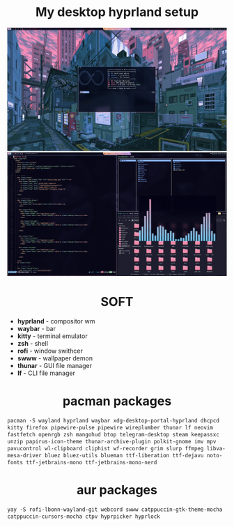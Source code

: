 # <h1 align="center"> **My desktop hyprland setup** </h1>
![Desktop](https://github.com/Teishotoku/dots/blob/main/.github/img/desktop.png)
![Applications](https://github.com/Teishotoku/dots/blob/main/.github/img/applications.png)

## <h1 align="center">SOFT</h1>
+ **hyprland** - compositor wm
+ **waybar**   - bar
+ **kitty**    - terminal emulator
+ **zsh**      - shell
+ **rofi**     - window swithcer
+ **swww**     - wallpaper demon
+ **thunar**   - GUI file manager
+ **lf**       - CLI file manager

## <h1 align="center">pacman packages</h1>
```
pacman -S wayland hyprland waybar xdg-desktop-portal-hyprland dhcpcd kitty firefox pipewire-pulse pipewire wireplumber thunar lf neovim fastfetch openrgb zsh mangohud btop telegram-desktop steam keepassxc unzip papirus-icon-theme thunar-archive-plugin polkit-gnome imv mpv pavucontrol wl-clipboard cliphist wf-recorder grim slurp ffmpeg libva-mesa-driver bluez bluez-utils blueman ttf-liberation ttf-dejavu noto-fonts ttf-jetbrains-mono ttf-jetbrains-mono-nerd
```
## <h1 align="center">aur packages</h1>
```
yay -S rofi-lbonn-wayland-git webcord swww catppuccin-gtk-theme-mocha catppuccin-cursors-mocha ctpv hyprpicker hyprlock
```


